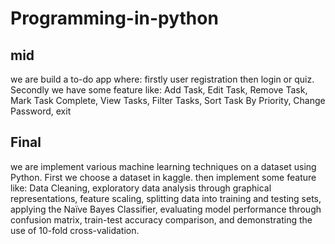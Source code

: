# Programming-in-python
## mid
we are build a to-do app where: firstly user registration then login or quiz. Secondly we have some feature like: Add Task, Edit Task, Remove Task, Mark Task Complete, View Tasks, Filter Tasks, Sort Task By Priority, Change Password, exit 

## Final
we are implement various machine learning techniques on a dataset using Python. First we choose a dataset in kaggle. then implement some feature like: Data Cleaning, exploratory data analysis through graphical representations, feature scaling, splitting data into training and testing sets, applying the Naïve Bayes Classifier, evaluating model performance through confusion matrix, train-test accuracy comparison, and
demonstrating the use of 10-fold cross-validation.
